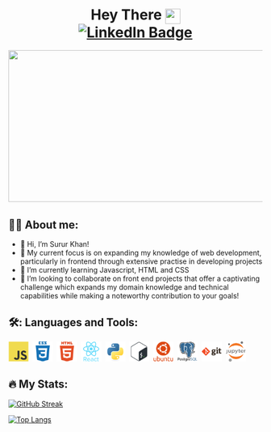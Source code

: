 <h1>
  <div align="center">
  Hey There
  <img src="https://media.giphy.com/media/hvRJCLFzcasrR4ia7z/giphy.gif" width="30px" height="30px" align="center"/>
    <br>
    <a href="https://www.linkedin.com/in/surur-khan/"><img src="https://img.shields.io/badge/LinkedIn-blue?style=for-the-badge&logo=linkedin&logoColor=white" alt="LinkedIn Badge"/></a>
</h1>
  
  </div>
  

<div align="center">
  <img src="https://media.giphy.com/media/dWesBcTLavkZuG35MI/giphy.gif" width="600" height="300"/>
</div>
 
 ## 👨‍💻 About me:
 
<ul>
  <li>👋 Hi, I’m Surur Khan!</li>
  <li>👀 My current focus is on expanding my knowledge of web development, particularly in frontend through extensive practise in developing projects</li>
  <li>🌱 I’m currently learning Javascript, HTML and CSS</li>
  <li>💞️ I’m looking to collaborate on front end projects that offer a captivating challenge which expands my domain knowledge and technical capabilities while making a noteworthy contribution to your goals!</li>
</ul>


## 🛠️: Languages and Tools:
<div>
    <img src="https://github.com/devicons/devicon/blob/master/icons/javascript/javascript-original.svg" title="JavaScript" alt="JavaScript" width="40" height="40"/>&nbsp;
  <img src="https://github.com/devicons/devicon/blob/master/icons/css3/css3-plain-wordmark.svg"  title="CSS3" alt="CSS" width="40" height="40"/>&nbsp;
  <img src="https://github.com/devicons/devicon/blob/master/icons/html5/html5-plain-wordmark.svg" title="HTML5" alt="HTML" width="40" height="40"/>&nbsp;
   <img src="https://github.com/devicons/devicon/blob/master/icons/react/react-original-wordmark.svg" title="React" alt="React" width="40" height="40"/>&nbsp;
  <img src="https://github.com/devicons/devicon/blob/master/icons/python/python-original.svg" title="Python" alt="Python" width="40" height="40"/>&nbsp;
  <img src="https://github.com/devicons/devicon/blob/master/icons/bash/bash-original.svg" title="Bash" alt="Bash" width="40" height="40"/>&nbsp;
  <img src="https://github.com/devicons/devicon/blob/master/icons/ubuntu/ubuntu-plain-wordmark.svg" title="Ubuntu" alt="Ubuntu" width="40" height="40"/>&nbsp;
  <img src="https://github.com/devicons/devicon/blob/master/icons/postgresql/postgresql-original-wordmark.svg" title="SQL" alt="SQL" width="40" height="40"/>&nbsp;
  <img src="https://github.com/devicons/devicon/blob/master/icons/git/git-original-wordmark.svg" title="Git" **alt="Git" width="40" height="40"/>&nbsp;
  <img src="https://github.com/devicons/devicon/blob/master/icons/jupyter/jupyter-original-wordmark.svg" title="Jupyter" alt="Jupyter" width="40" height = "40"/>
</div>

## 🔥 My Stats:
[![GitHub Streak](http://github-readme-streak-stats.herokuapp.com?user=Rukhan4&theme=dark&background=000000)](https://git.io/streak-stats)

[![Top Langs](https://github-readme-stats.vercel.app/api/top-langs/?username=Rukhan4&theme=dark&layout=compact&langs_count=8)](https://github.com/anuraghazra/github-readme-stats)


